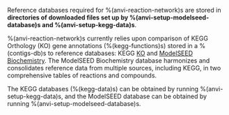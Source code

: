 Reference databases required for %(anvi-reaction-network)s are stored in **directories of downloaded files set up by %(anvi-setup-modelseed-database)s and %(anvi-setup-kegg-data)s**.

%(anvi-reaction-network)s currently relies upon comparison of KEGG Orthology (KO) gene annotations (%(kegg-functions)s) stored in a %(contigs-db)s to reference databases: KEGG [KO](https://www.genome.jp/kegg/ko.html) and [ModelSEED Biochemistry](https://github.com/ModelSEED/ModelSEEDDatabase). The ModelSEED Biochemistry database harmonizes and consolidates reference data from multiple sources, including KEGG, in two comprehensive tables of reactions and compounds.

The KEGG databases (%(kegg-data)s) can be obtained by running %(anvi-setup-kegg-data)s, and the ModelSEED database can be obtained by running %(anvi-setup-modelseed-database)s.
